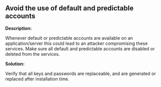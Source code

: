 Avoid the use of default and predictable accounts
-------

**Description:**

Whenever default or predictable accounts are available on an application/server this could
lead to an attacker compromising these services. Make sure all default and predictable
accounts are disabled or deleted from the services.


**Solution:**

Verify that all keys and passwords are replaceable, and are generated or
replaced after installation time.

